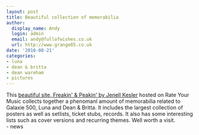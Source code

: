 ```yaml
---
layout: post
title: Beautiful collection of memorabilia
author:
  display_name: Andy
  login: admin
  email: andy@fullofwishes.co.uk
  url: http://www.grange85.co.uk
date: '2010-08-21'
categories:
- luna
- dean & britta
- dean wareham
- pictures
---
```

<div>This <a href="http://rateyourmusic.com/lists/list_view?list_id=165163&show=100&start=0">beautiful site, Freakin&#039; & Peakin&#039; by Jenell Kesler</a> hosted on Rate Your Music collects together a phenomanl amount of memorabilia related to Galaxie 500, Luna and Dean & Britta. It includes the largest collection of posters as well as setlists, ticket stubs, records. It also has some interesting lists such as cover versions and recurring themes. Well worth a visit.<br /> 
<div style="text-align: center">      </div>
- news
</p></div>
